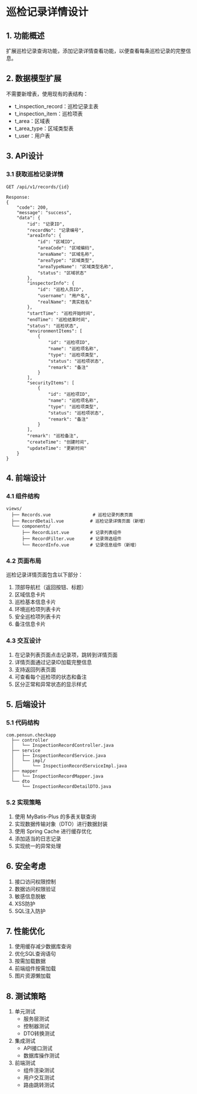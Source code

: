 # 巡检记录详情设计

## 1. 功能概述
扩展巡检记录查询功能，添加记录详情查看功能，以便查看每条巡检记录的完整信息。

## 2. 数据模型扩展
不需要新增表，使用现有的表结构：
- t_inspection_record：巡检记录主表
- t_inspection_item：巡检项表
- t_area：区域表
- t_area_type：区域类型表
- t_user：用户表

## 3. API设计

### 3.1 获取巡检记录详情
```
GET /api/v1/records/{id}

Response:
{
    "code": 200,
    "message": "success",
    "data": {
        "id": "记录ID",
        "recordNo": "记录编号",
        "areaInfo": {
            "id": "区域ID",
            "areaCode": "区域编码",
            "areaName": "区域名称",
            "areaType": "区域类型",
            "areaTypeName": "区域类型名称",
            "status": "区域状态"
        },
        "inspectorInfo": {
            "id": "巡检人员ID",
            "username": "用户名",
            "realName": "真实姓名"
        },
        "startTime": "巡检开始时间",
        "endTime": "巡检结束时间",
        "status": "巡检状态",
        "environmentItems": [
            {
                "id": "巡检项ID",
                "name": "巡检项名称",
                "type": "巡检项类型",
                "status": "巡检项状态",
                "remark": "备注"
            }
        ],
        "securityItems": [
            {
                "id": "巡检项ID",
                "name": "巡检项名称",
                "type": "巡检项类型",
                "status": "巡检项状态",
                "remark": "备注"
            }
        ],
        "remark": "巡检备注",
        "createTime": "创建时间",
        "updateTime": "更新时间"
    }
}
```

## 4. 前端设计

### 4.1 组件结构
```
views/
  ├── Records.vue                # 巡检记录列表页面
  ├── RecordDetail.vue          # 巡检记录详情页面（新增）
  └── components/
      ├── RecordList.vue        # 记录列表组件
      ├── RecordFilter.vue      # 记录筛选组件
      └── RecordInfo.vue        # 记录信息组件（新增）
```

### 4.2 页面布局
巡检记录详情页面包含以下部分：
1. 顶部导航栏（返回按钮、标题）
2. 区域信息卡片
3. 巡检基本信息卡片
4. 环境巡检项列表卡片
5. 安全巡检项列表卡片
6. 备注信息卡片

### 4.3 交互设计
1. 在记录列表页面点击记录项，跳转到详情页面
2. 详情页面通过记录ID加载完整信息
3. 支持返回列表页面
4. 可查看每个巡检项的状态和备注
5. 区分正常和异常状态的显示样式

## 5. 后端设计

### 5.1 代码结构
```
com.pensun.checkapp
  ├── controller
  │   └── InspectionRecordController.java
  ├── service
  │   ├── InspectionRecordService.java
  │   └── impl/
  │       └── InspectionRecordServiceImpl.java
  ├── mapper
  │   └── InspectionRecordMapper.java
  └── dto
      └── InspectionRecordDetailDTO.java
```

### 5.2 实现策略
1. 使用 MyBatis-Plus 的多表关联查询
2. 实现数据传输对象（DTO）进行数据封装
3. 使用 Spring Cache 进行缓存优化
4. 添加适当的日志记录
5. 实现统一的异常处理

## 6. 安全考虑
1. 接口访问权限控制
2. 数据访问权限验证
3. 敏感信息脱敏
4. XSS防护
5. SQL注入防护

## 7. 性能优化
1. 使用缓存减少数据库查询
2. 优化SQL查询语句
3. 按需加载数据
4. 前端组件按需加载
5. 图片资源懒加载

## 8. 测试策略
1. 单元测试
   - 服务层测试
   - 控制器测试
   - DTO转换测试
2. 集成测试
   - API接口测试
   - 数据库操作测试
3. 前端测试
   - 组件渲染测试
   - 用户交互测试
   - 路由跳转测试 